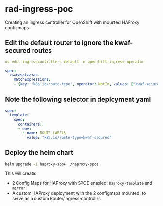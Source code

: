 # rad-ingress-poc
Creating an ingress controller for OpenShift with mounted HAProxy configmaps

## Edit the default router to ignore the kwaf-secured routes

```yaml
oc edit ingresscontrollers default -n openshift-ingress-operator

spec:
  routeSelector:
    matchExpressions:
    - {key: "k8s.io/route-type", operator: NotIn, values: ["kwaf-secured"]}
```

## Note the following selector in deployment yaml

```yaml
spec:
  template:
    spec:
      containers:
      - env:
        - name: ROUTE_LABELS
          value: "k8s.io/route-type=kwaf-secured"
```

## Deploy the helm chart

```sh
helm upgrade -i haproxy-spoe ./haproxy-spoe
```

This will create:
- 2 Config Maps for HAProxy with SPOE enabled: `haproxy-template` and `mirror`.
- A custom HAProxy deployment with the 2 configmaps mounted, to serve as a custom Router/Ingress-controller.